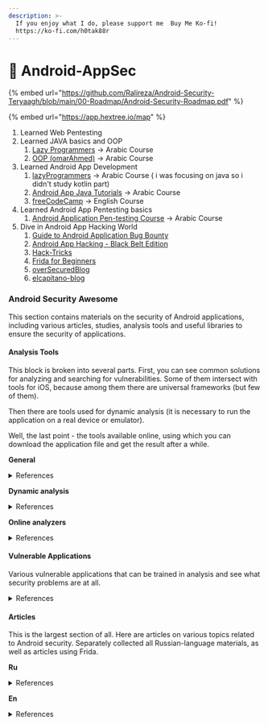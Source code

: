```yaml
---
description: >-
  If you enjoy what I do, please support me  Buy Me Ko-fi!
  https://ko-fi.com/h0tak88r
---
```


# 📱 Android-AppSec

{% embed url="https://github.com/Ralireza/Android-Security-Teryaagh/blob/main/00-Roadmap/Android-Security-Roadmap.pdf" %}

{% embed url="https://app.hextree.io/map" %}

1. Learned Web Pentesting&#x20;
2. Learned JAVA basics and OOP
   1. [Lazy Programmers](https://www.youtube.com/playlist?list=PLjTzpE6cvFak0CToStX3aHn6nXPdQz6d0) -> Arabic Course
   2. [OOP (omarAhmed)](https://www.youtube.com/playlist?list=PLwWuxCLlF_ue7GPvoG_Ko1x43tZw5cz9v) -> Arabic Course&#x20;
3. Learned Android App Development
   1. [lazyProgrammers](https://youtube.com/playlist?list=PLjTzpE6cvFakLb80cpN-9vUcGgL_BbOPI\&si=Q3utrn2QFqry8_GI) -> Arabic Course ( i was focusing on java so i didn't study kotlin part)
   2. [Android App Java Tutorials](https://youtube.com/playlist?list=PLnzqK5HvcpwR8Y_aYk3mS3vPv52c0LC5K\&si=O_GXBa1po0GdBo2p) -> Arabic Course
   3. [freeCodeCamp](https://youtu.be/fis26HvvDII?si=cNr9AkscRwjciNkf) -> English Course
4. Learned Android App Pentesting basics
   1. [Android Application Pen-testing Course](https://youtube.com/playlist?list=PL4S940IsHJYWhhYOpBk6Y-U9nTQq2omae\&si=VX69LE_9awscH2il) -> Arabic Course
5. Dive in Android App Hacking World
   1. [Guide to Android Application Bug Bounty](https://www.udemy.com/course/the-complete-guide-to-android-bug-bounty-penetration-tests/)
   2. [Android App Hacking - Black Belt Edition](https://www.udemy.com/course/android-app-hacking-black-belt-edition/)&#x20;
   3. [Hack-Tricks](https://book.hacktricks.xyz/mobile-pentesting/android-app-pentesting)&#x20;
   4. [Frida for Beginners](https://www.udemy.com/course/frida-for-beginners)
   5. [overSecuredBlog](https://blog.oversecured.com/)
   6. [elcapitano-blog](https://mohamed-ashraf.notion.site/Mobile-pentest-df8295a9922a44e7aa171a598a820db4)

### Android Security Awesome

This section contains materials on the security of Android applications, including various articles, studies, analysis tools and useful libraries to ensure the security of applications.&#x20;

#### Analysis Tools

This block is broken into several parts. First, you can see common solutions for analyzing and searching for vulnerabilities. Some of them intersect with tools for iOS, because among them there are universal frameworks (but few of them).

Then there are tools used for dynamic analysis (it is necessary to run the application on a real device or emulator).&#x20;

Well, the last point - the tools available online, using which you can download the application file and get the result after a while.

**General**

<details>

<summary>References</summary>

* [Pithus](https://beta.pithus.org/) [(github)](https://github.com/Pithus/bazaar) - free and open-source platform to Android analysis applications
* [CuckooDroid 2.0 - Automated Android Malware Analysis](https://github.com/idanr1986/cuckoodroid-2.0)
* [QARK - An Obfuscation-Neglect Android Malware Scorping System](https://github.com/quark-engine/quark-engine)
* [QARK – Quick Android Review Kit](https://github.com/linkedin/qark)
* [ProxyDroid](https://play.google.com/store/apps/details?id=org.proxydroid\&hl=ru)
* [ADB Toolkit](https://github.com/ASHWIN990/ADB-Toolkit)
* [InjectFake SecurityProvider](https://github.com/darvincisec/InjectFakeSecurityProvider) - print the key, key key key, algorithm parameters, keystore password in logcat
* [MEDUSA](https://github.com/Ch0pin/medusa)
* [diffuse](https://github.com/JakeWharton/diffuse)
* [ApkDiff](https://github.com/daniellockyer/apkdiff)
* [GDA(GJoy Dex Analyzer)](https://github.com/charles2gan/GDA-android-reversing-Tool)
* [APKProxyHelper](https://github.com/evilpenguin/APKProxyHelper)
* [APKLab](https://github.com/APKLab/APKLab)
* [RASE - Persistent Rooting Android Studio Emulator](https://github.com/m2sup3rn0va/RASEv1)
* [EdXposed Framework](https://github.com/ElderDrivers/EdXposed)
* [fridroid-unpacker](https://github.com/enovella/fridroid-unpacker) - Defeat Java packers via Frida instrumentation
* [CheckKarlMarx](https://github.com/devkekops/checkkarlmarx) - Security checks for release assemblies
* [parserDex](https://github.com/windy-purple/parserDex/blob/master/%E5%AD%97%E7%AC%A6%E4%B8%B2%E8%A7%A3%E6%9E%90/parserDexStrings.py)
* [Androguard](https://github.com/androguard/androguard)
* [Amandroid – A Static Analysis Framework](http://pag.arguslab.org/argus-saf)
* [Androwarn – Yet Another Static Code Analyzer](https://github.com/maaaaz/androwarn/)
* [APK Analyzer – Static and Virtual Analysis Tool](https://github.com/sonyxperiadev/ApkAnalyser)
* [APK Inspector – A Powerful GUI Tool](https://github.com/honeynet/apkinspector/)
* [Droid Hunter – Android application vulnerability analysis and Android pentest tool](https://github.com/hahwul/droid-hunter)
* [Error Prone – Static Analysis Tool](https://github.com/google/error-prone)
* [Findbugs – Find Bugs in Java Programs](http://findbugs.sourceforge.net/downloads.html)
* [Find Security Bugs – A SpotBugs plugin for security audits of Java web applications.](https://github.com/find-sec-bugs/find-sec-bugs/)
* [Flow Droid – Static Data Flow Tracker](https://github.com/secure-software-engineering/FlowDroid)
* [Smail/Baksmail – Assembler/Disassembler for the dex format](https://github.com/JesusFreke/smali)
* [Smail-CFGs – Smail Control Flow Graph’s](https://github.com/EugenioDelfa/Smali-CFGs)
* [SPARTA – Static Program Analysis for Reliable Trusted Apps](https://www.cs.washington.edu/sparta)
* [Thresher – To check he reachability properties](https://plv.colorado.edu/projects/thresher/)
* [Vector Attack Scanner – To Search Points to Volilial Attack](https://github.com/Sukelluskello/VectorAttackScanner)
* [Gradle Static Analysis Plugin](https://github.com/novoda/gradle-static-analysis-plugin)
* [Android Check – Static Code Analysis Slyn for Android Project](https://github.com/noveogroup/android-check)
* [APK Leaks – Scanning APK file for URIS, endpoints & secrets](https://github.com/dwisiswant0/apkleaks)
* [fridax](https://github.com/NorthwaveSecurity/fridax)
* [MOBEXLER](https://mobexler.com/)
* [Generate Malformed QRCodes](https://github.com/h0nus/QRGen)
* [Tool for Injecting Malicious Payloads Into Barcodes](https://github.com/huntergregal/scansploit)
* [AFL - american fuzzy lop](https://lcamtuf.coredump.cx/afl/)
* [Setup for i0S and Android Application Analysis](https://m2sup3rn0va.github.io/SiAAA/) - This is a cheatsheet to install tools required for i0S and Android application pentesting
* [AES Killer (Burpsuite Plugin)](https://github.com/Ebryx/AES-Killer)
* [ReFlutter](https://github.com/ptswarm/reFlutter)
* [Lief](https://github.com/lief-project/LIEF)
* [Mobile Verification Toolkit](https://github.com/mvt-project/mvt)

</details>

**Dynamic analysis**

<details>

<summary>References</summary>

* [Stingray](https://stingray-mobile.ru/)
* [Adhritis - Android Security Suite for in-depth reconnaissance and static bytecode analysis based on Ghera benchmarks](https://github.com/abhi-r3v0/Adhrit)
* [Android Hooker - Opensource project for Dynamic Analysiss of Android Applications](https://github.com/AndroidHooker/hooker)
* [AppAudit - Online tool (including an API) use dynamic and static analysis](http://appaudit.io/)
* [AppAduct - A bare-metal analysis tool on Android devices](https://github.com/ucsb-seclab/baredroid)
* [DroidBox - Dynamic Analysis of Android Applications](https://github.com/pjlantz/droidbox)
* [Droid-FF - Android File Fuzzing Framework](https://github.com/antojoseph/droid-ff)
* [Drozer](https://labs.f-secure.com/tools/drozer/)
* [Marvin - Analyses Android applications and allow tracking of an app](https://github.com/programa-stic/marvin-django)
* [Inspeckage](https://github.com/ac-pm/Inspeckage)
* [PATDroid - Collection of tools and data structures for Android applications](https://github.com/mingyuan-xia/PATDroid)
* [AndroL4b - Android security virtual machine on ubuntu-mate](https://github.com/sh4hin/Androl4b)
* [Radare2 - Unix-like reverse engineering framework and commandline tools](https://github.com/radareorg/radare2)
* [Cutter - Free and Open Source RE Platform Powered by Darree2](https://cutter.re/)
* [ByteCodeViewer - Android APK Reverse Engineering Suite (Decomiler, Editor, Debugger)](https://bytecodeviewer.com/)
* [Mobile-Security-Framework MobS](https://github.com/MobSF/Mobile-Security-Framework-MobSF)
* [Runtime Mobile Security (RMS) - is a powerful web interface that helps you manipulate to Android and iOS Apps at Runtime](https://github.com/m0bilesecurity/RMS-Runtime-Mobile-Security)

</details>

**Online analyzers**

<details>

<summary>References</summary>

* [Android APK Decompiler](http://www.decompileandroid.com/)
* [Ostor Lab](https://www.ostorlab.co/scan/mobile/)
* [Quixxi](https://quixxisecurity.com/)
* [Visual Threat](http://www.visualthreat.com/UIupload.action)

</details>

#### Vulnerable Applications

Various vulnerable applications that can be trained in analysis and see what security problems are at all.

<details>

<summary>References</summary>

* [Allsafe](https://github.com/t0thkr1s/allsafe)
* [InsecureShop](https://github.com/hax0rgb/InsecureShop)
* [OWASP: OMTG-Hacking-Playground](https://github.com/OWASP/OMTG-Hacking-Playground)
* [Daman insecure and App (DIVA)](http://payatu.com/damn-insecure-and-vulnerable-app/)
* [Damn-Vulnerable-Bank](https://github.com/rewanth1997/Damn-Vulnerable-Bank)
* [InjuredAndroid](https://github.com/B3nac/InjuredAndroid)
* [Damn Vulnerable Hybrid Mobile App (DVHMA)](https://github.com/logicalhacking/DVHMA)
* [ExploitMe labs by SecurityCompass](http://securitycompass.github.io/AndroidLabs/setup.html)
* [InsecureBankV2](https://github.com/dineshshetty/Android-InsecureBankv2)
* [Sieve (Vulnerable ‘Password Manager’ app)](https://github.com/mwrlabs/drozer/releases/download/2.3.4/sieve.apk)
* [sievePWN](https://github.com/tanprathan/sievePWN)
* [Android Labs](https://github.com/SecurityCompass/AndroidLabs)
* [Digitalbank](https://github.com/CyberScions/Digitalbank)
* [Dodo Voluline Bank](https://github.com/CSPF-Founder/DodoVulnerableBank)
* [Oracle android app](https://github.com/dan7800/VulnerableAndroidAppOracle)
* [Urdu vulnerability app](http://urdusecurity.blogspot.co.ke/2014/08/Exploiting-debuggable-android-apps.html)
* [MOshZuk](http://imthezuk.blogspot.co.ke/2011/07/creating-vulnerable-android-application.html?m=1) [File](https://dl.dropboxusercontent.com/u/37776965/Work/MoshZuk.apk)
* [Appknox](https://github.com/appknox/vulnerable-application)
* [Vuln app](https://github.com/Lance0312/VulnApp)
* [Daman Vulnerable FirefoxOS Application](https://github.com/arroway/dvfa)
* [Android Security Sandbox](https://github.com/rafaeltoledo/android-security)
* [OVAA (Oversecured Vulnerable Android App)](https://github.com/oversecured/ovaa)
* [SecurityShepherd](https://github.com/OWASP/SecurityShepherd)
* [OWASP-mstg](https://github.com/OWASP/owasp-mstg/tree/master/Crackmes)
* [Purpose very Insecure and Vulnerable Android Application (PIIVA)](https://github.com/htbridge/pivaa)
* [Sieve app](https://github.com/mwrlabs/drozer/releases/download/2.3.4/sieve.apk)
* [Vulnerable Android Application](https://github.com/Lance0312/VulnApp)
* [Android - Security](https://github.com/rafaeltoledo/android-security)
* [VulnDroid](https://github.com/shahenshah99/VulnDroid)
* [FridaLab](https://rossmarks.uk/blog/fridalab/)
* [Santoku Linux - Mobile Security VM](https://santoku-linux.com/)
* [Vuldroid](https://github.com/jaiswalakshansh/Vuldroid)
* [DamanVulnerableCryptoApp](https://github.com/DamnVulnerableCryptoApp/DamnVulnerableCryptoApp/)

</details>

#### Articles

This is the largest section of all. Here are articles on various topics related to Android security. Separately collected all Russian-language materials, as well as articles using Frida.

**Ru**

<details>

<summary>References</summary>

* [Development of Android security mechanisms (from version to version)](https://habr.com/ru/company/swordfish_security/blog/565092/)
* [Security of mobile OAuth 2.0](https://habr.com/ru/company/vk/blog/417031/)
* [Android Task Hijacking. We analyze the actual technique of replacing applications in Android](https://xakep.ru/2017/08/14/android-task-hijacking/)
* [Checked with PVS-Studio Android source codes, or no one is perfect](https://habr.com/ru/company/pvs-studio/blog/418891/)
* [Replace Runtime Permissions in Android](https://medium.com/mobileup/%D0%BF%D0%BE%D0%B4%D0%BC%D0%B5%D0%BD%D1%8F%D0%B5%D0%BC-runtime-permissions-%D0%B2-android-17c58bad954f)
* [How root rights and alternative firmware make your Android smartphone vulnerable](https://habr.com/ru/post/541190/)
* [Drozer, emulator and elven crutches](https://telegra.ph/Drozer-ehmulyator-i-ehlfijskie-kostyli-08-20)

</details>

**En**

<details>

<summary>References</summary>

**Frida**

* [Tiktok data acquisition Frida tutorial, Frida Java Hook detailed explanation: code and example. Part 1](https://www.fatalerrors.org/a/code-and-example.html)
* [Tiktok data acquisition Frida tutorial, Frida Java Hook detailed explanation: code and example. Part 2](https://www.fatalerrors.org/a/0d901j8.html)
* [Frida. 11x256's Reverse Engineering blog](https://11x256.github.io/)
* [Blog about Frida. grepharder blog](https://grepharder.github.io/blog/)
* [Frida Scripting Guide](https://neo-geo2.gitbook.io/adventures-on-security/)
* [Android Hacking with FRIDA](https://joshspicer.com/android-frida-1)
* [How to Direct Android Native Terms with Frida (Noob Friendly)](https://erev0s.com/blog/how-hook-android-native-methods-frida-noob-friendly/)
* [Frida scripting guide for Java](https://neo-geo2.gitbook.io/adventures-on-security/frida-scripting-guide/frida-scripting-guide)
* [Reverse Engineering Nike Run Club Android App Used Frida](https://yasoob.me/posts/reverse-engineering-nike-run-club-using-frida-android/)
* [Penttesting Android Apps Using Frida](https://www.notsosecure.com/pentesting-android-apps-using-frida/)
* [Android Root Detection Bypass Using Objection and Frida Scripts](https://medium.com/@GowthamR1/android-root-detection-bypass-using-objection-and-frida-scripts-d681d30659a7)
* [Mobile Pentesting With Frida](https://drive.google.com/file/d/1JccmMLi6YTnyRrp_rk6vzKrUX3oXK_Yw/view)
* [How to use FRIDa to bruteforce Secure Startup with FDE-encryption on a Samsung G935F Android running 8](https://github.com/Magpol/fridafde)
* [Decrypting Mobile App using AES Killer and Frida](https://n00b.sh/posts/aes-killer-mobile-app-demo/)
* [How Learning to Use Frida with Unity App](https://github.com/kylesmile1103/Learn-Frida)
* [Beginning Frida: Learning Frida use on Linux and (just a bit on) Wintel and Android systems with Python and JavaScript (Frida. hooking, and other tools)](https://www.amazon.com/Beginning-Frida-Learning-Android-JavaScript/dp/B094ZQ1HHC)

**Others**

* [Selection of dyscalos with HackerOne](https://threader.app/thread/1129680329994907648)
* [Detailed instructions for setting up the working environment](https://blog.cobalt.io/getting-started-with-android-application-security-6f20b76d795b)
* [Android Security Workshop](https://valsamaras.medium.com/android-security-workshop-5eadeb50fba)
* [OWASP Top 10: Static Analysis of Android Application & Tools Used](https://blog.securelayer7.net/static-analysis-of-android-application-tools-used-securelayer7/)
* [Android security checklist: WebView](https://blog.oversecured.com/Android-security-checklist-webview/)
* [Use cryptography in mobile apps the right way](https://blog.oversecured.com/Use-cryptography-in-mobile-apps-the-right-way/)
* [Why Dynamic Code Downloading Can Be Massacred for Your Apps: a Google Example](https://blog.oversecured.com/Why-dynamic-code-loading-could-be-dangerous-for-your-apps-a-Google-example/)
* [Arbitrary code execution on Facebook for Android through download feature](https://dphoeniixx.medium.com/arbitrary-code-execution-on-facebook-for-android-through-download-feature-fb6826e33e0f)
* [Android Webview Exploited](https://www.nuckingfoob.me/android-webview-csp-iframe-sandbox-bypass/index.html)
* [Android: Gaining access to\* Content Orders](https://blog.oversecured.com/Gaining-access-to-arbitrary-Content-Providers/)
* [Exploiting memory corruption on Android events](https://blog.oversecured.com/Exploiting-memory-corruption-vulnerabilities-on-Android/)
* [Two Weeks of Samsung Devices Sple: Part 1](https://blog.oversecured.com/Two-weeks-of-securing-Samsung-devices-Part-1/)
* [Two Weeks of Samsung Devices Seased: Part 2](https://blog.oversecured.com/Two-weeks-of-securing-Samsung-devices-Part-2/)
* [Evernote: Universal-XSS, theft of all cookies from all sites, and more](https://blog.oversecured.com/Evernote-Universal-XSS-theft-of-all-cookies-from-all-sites-and-more/)
* [Interception of Android implicit intents](https://blog.oversecured.com/Interception-of-Android-implicit-intents/)
* [TikTok: three persistent code executions and one theft of simple files](https://blog.oversecured.com/Oversecured-detects-dangerous-vulnerabilities-in-the-TikTok-Android-app/)
* [Oversecured Extraquires Stop Code Executed In the Google Play Core Library](https://blog.oversecured.com/Oversecured-automatically-discovers-persistent-code-execution-in-the-Google-Play-Core-Library/)
* [Persistent execution code in Android's Google Play Core Library: details, explanation and the PoC - CVE-2020-8913](https://blog.oversecured.com/Oversecured-automatically-discovers-persistent-code-execution-in-the-Google-Play-Core-Library/)
* [Android: Access to App Protective Computers](https://blog.oversecured.com/Android-Access-to-app-protected-components/)
* [Android: code execution third via third-party package contexts](https://blog.oversecured.com/Android-arbitrary-code-execution-via-third-party-package-contexts/)
* [24,000 Android apps user data via Firebase blunders](https://www.comparitech.com/blog/information-security/firebase-misconfiguration-report/)
* [The Wolf is Back - Android malware modification](https://blog.talosintelligence.com/2020/05/the-wolf-is-back.html?m=1)
* [Modern Security in Android. Part 1](https://medium.com/knowing-android/modern-security-in-android-part-1-6282bcb71e6c)
* [Modern Security in Android. Part 2](https://medium.com/knowing-android/modern-security-in-android-part-2-743cd7c0941a)
* [Modern Security in Android. Part 3](https://medium.com/knowing-android/modern-security-in-android-part-3-bea8cc6f984f)
* [Android IPC: Part 1 – Introduction](https://blog.hacktivesecurity.com/index.php/2020/04/05/android-ipc-part-1-introduction/)
* [Android IPC: Part 2 – Binder and Service Manager Perspective](https://blog.hacktivesecurity.com/index.php/2020/04/26/android-ipc-part-2-binder-and-service-manager-perspective/)
* [StrandHogg 2](https://thehackernews.com/2020/05/stranhogg-android-vulnerability.html)
* [Towards Discovering and Understanding Task Hijacking in Android](https://www.usenix.org/system/files/conference/usenixsecurity15/sec15-paper-ren-chuangang.pdf)
* [Aarrogya setu spyware analisys](https://blogs.quickheal.com/sure-right-aarogya-setu-app-phone/)
* [Playing Around With The Fuchsia Operating System Security](https://blog.quarkslab.com/playing-around-with-the-fuchsia-operating-system.html)
* [Intercepting traffic from Android Flutter applications](https://blog.nviso.eu/2019/08/13/intercepting-traffic-from-android-flutter-applications/)
* [SafetyNet's dreaded hardware attestation](https://www.xda-developers.com/safetynet-hardware-attestation-hide-root-magisk/)
* [Tiltoning in Android 11](https://security.googleblog.com/2020/06/system-hardening-in-android-11.html)
* [Snapchat detection on Android](https://aeonlucid.com/Snapchat-detection-on-Android/)
* [Reversing an Android app Protector, Part 1 – Code Obfuscation & RASP](https://www.pnfsoftware.com/blog/reversing-android-protector-obfuscation/)
* [Reversing an Android app Protector, Part 2 – Assets and Code Encryption](https://www.pnfsoftware.com/blog/reversing-android-protector-encryption/)
* [Reversing an Android app Protector, Part 3 – Code Virtualization](https://www.pnfsoftware.com/blog/reversing-android-protector-virtualization/)
* [Structured fuzzing Android's NFC](https://securitylab.github.com/research/fuzzing_android_nfc/)
* [MMS Exploit Part 1: Introduction to the Samsung Qmage Codec and Remote Attack Surface](https://googleprojectzero.blogspot.com/2020/07/mms-exploit-part-1-introduction-to-qmage.html?m=1)
* [DJI ANDROID GO 4 APPLICATION SECURITY ANALYSIS](https://www.synacktiv.com/en/publications/dji-android-go-4-application-security-analysis.html)
* [B3nac - Android application](https://docs.google.com/presentation/d/15bi5pndttfCzMEMw8GT2oCHCJvHx_a8YszkkSMtp_jE/edit#slide=id.p1)
* Dynamic Analysis of Inside Android Cloning Apps
  * [Part 1](https://darvincitech.wordpress.com/2020/07/18/all-your-crypto-keys-belongs-to-me-in-android-virtual-containers/)
  * [Part 2](https://darvincitech.wordpress.com/2020/10/11/virtual-dynamic-analysis-part-2/)
* Tik-Tok App Analisys
  * [TikTok: Logs, Logs, Logs](https://medium.com/@fs0c131y/tiktok-logs-logs-logs-e93e8162647a)
  * [TikTok: What is an app log?](https://medium.com/@fs0c131y/tiktok-what-is-an-app-log-da70193f875)
  * [TikTok: The disinformation is everywhere](https://medium.com/@fs0c131y/tiktok-the-disinformation-is-everywhere-dc340f3ae86a)
* Exploiting Android Messengers with WebRTC
  * [Part 1](https://googleprojectzero.blogspot.com/2020/08/exploiting-android-messengers-part-1.html)
  * [Part 2](https://googleprojectzero.blogspot.com/2020/08/exploiting-android-messengers-part-2.html)
  * [Part 3](https://googleprojectzero.blogspot.com/2020/08/exploiting-android-messengers-part-3.html)
* [Android Pentesting Labs - Step by Step Guide for](https://medium.com/bugbountywriteup/android-pentesting-lab-4a6fe1a1d2e0)
* [An Android Hacking Primer](https://medium.com/swlh/an-android-hacking-primer-3390fef4e6a0)
* [Secure and Android Device](https://source.android.com/security)
* [Security tips](https://developer.android.com/training/articles/security-tips)
* [OWASP Mobile Security Testing Guide](https://www.owasp.org/index.php/OWASP_Mobile_Security_Testing_Guide)
* [Security Testing for Android Cross Platform Application](https://3xpl01tc0d3r.blogspot.com/2019/09/security-testing-for-android-app-part1.html)
* [Dive deep in Android Application Security](https://blog.0daylabs.com/2019/09/18/deep-dive-into-Android-security/)
* [Mobile Security Testing Guide](https://mobile-security.gitbook.io/mobile-security-testing-guide/)
* [Mobile Application Penetration Testing Cheat Sheet](https://github.com/sh4hin/MobileApp-Pentest-Cheatsheet)
* [Android Applications Reversing 101](https://www.evilsocket.net/2017/04/27/Android-Applications-Reversing-101/#.WQND0G3TTOM.reddit)
* [Android Security Guidelines](https://developer.box.com/en/guides/security/)
* [Android WebView Vulnerabilities](https://pentestlab.blog/2017/02/12/android-webview-vulnerabilities/)
* [OWASP Mobile Top 10](https://www.owasp.org/index.php/OWASP_Mobile_Top_10)
* [Practical Android Phone Forensics](https://resources.infosecinstitute.com/practical-android-phone-forensics/)
* [Mobile Reverse Engineering Unleashed](http://www.vantagepoint.sg/blog/83-mobile-reverse-engineering-unleashed)
* [Quark-engine - An Obfuscation-Neglect Android Malware Scoring System](https://github.com/quark-engine/quark-engine)
* [Root Detection Bypass By Manual Code Manipulation.](https://medium.com/@sarang6489/root-detection-bypass-by-manual-code-manipulation-5478858f4ad1)
* [GEOST BOTNET - the discovery of a new Android banking trojan](http://public.avast.com/research/VB2019-Garcia-etal.pdf)
* [Magisk Systemless Root - Detection and Remediation](https://www.mobileiron.com/en/blog/magisk-android-rooting)
* [AndrODet: An adaptive Android obfuscation detector](https://arxiv.org/pdf/1910.06192.pdf)
* [Hands On Mobile API Security](https://hackernoon.com/hands-on-mobile-api-security-get-rid-of-client-secrets-a79f111b6844)
* [Zero to Hero - Mobile Application Testing - Android Platform](https://nileshsapariya.blogspot.com/2016/11/zero-to-hero-mobile-application-testing.html)
* [Android Malware Adventures](https://docs.google.com/presentation/d/1pYB522E71hXrp4m3fL3E3fnAaOIboJKqpbyE5gSsOes/edit)
* [AAPG - Android application testing guide](https://nightowl131.github.io/AAPG/)
* [Bypassing Android Anti-Emulation](https://www.juanurs.com/Bypassing-Android-Anti-Emulation-Part-I/)
* [Bypassing Xamarin Certificate Pinning](https://www.gosecure.net/blog/2020/04/06/bypassing-xamarin-certificate-pinning-on-android/)
* [Configuring Burp Suite With Android Nougat](https://blog.ropnop.com/configuring-burp-suite-with-android-nougat/)
* [Inspecting Android HTTP with a fake VPN](https://httptoolkit.tech/blog/inspecting-android-http/)
* [Outlook for Android XSS](https://www.cyberark.com/resources/threat-research-blog/outlook-for-android-xss)
* [Universal XSS in Android WebView](https://alesandroortiz.com/articles/uxss-android-webview-cve-2020-6506/)
* [Mobile Blackhat Asia 2020](https://www.blackhat.com/asia-20/briefings/schedule/#track/mobile)
* [Lockscreen and Authentication Improvements in Android 11](https://security.googleblog.com/2020/09/lockscreen-and-authentication.html?m=1)
* [Firefox: How a website can bet all your cookies](https://infosecwriteups.com/firefox-and-how-a-website-could-steal-all-of-your-cookies-581fe4648e8d)
* [Exploiting a Single Instruction Race Condition in Binder](https://blog.longterm.io/cve-2020-0423.html)
* [An iOS hacker try Android](https://googleprojectzero.blogspot.com/2020/12/an-ios-hacker-tries-android.html?m=1)
* [Hack crypto secrets from heap memory to exploit Android application](https://infosecwriteups.com/hack-crypto-secrets-from-heap-memory-to-exploit-android-application-728097fcda3)
* [A Special Attack Surface of the Android System (1): Evil Dialog Box](https://security.oppo.com/en/noticeDetail?notice_only_key=NOTICE-1351377961017942016)
* [Launching Internal & Non-Exported Deeplinks On Facebook](https://ash-king.co.uk/blog/Launching-internal-non-exported-deeplinks-on-Facebook)
* [Reverse Engineering Flutter for Android](https://rloura.wordpress.com/2020/12/04/reversing-flutter-for-android-wip/)
* [Persistant Arbitrary code execution in mass android](https://hackerone.com/reports/1115864)
* [Common Hals When Using In Android](https://blog.oversecured.com/Common-mistakes-when-using-permissions-in-Android/)
* [The art of exploiting UAF by Ret2bpf in Android kernel](https://i.blackhat.com/EU-21/Wednesday/EU-21-Jin-The-Art-of-Exploiting-UAF-by-Ret2bpf-in-Android-Kernel-wp.pdf)
* [Re route Your Intent for Privilege Escalation (A Universal Way to Exploit Android Pending Intents in High profile and System Apps)](https://i.blackhat.com/EU-21/Wednesday/EU-21-He-Re-route-Your-Intent-for-Privilege-Escalation-A-Universal-Way-to-Exploit-Android-PendingIntents-in-High-profile-and-System-Apps.pdf)
* [A Deep Dive in Privacy Dashboard of Top Android Vendors](https://i.blackhat.com/EU-21/Thursday/EU-21-Bin-A-Deep-Dive-into-Privacy-Dashboard-of-Top-Android-Vendors.pdf)
* [Android Component Security | The Four Horsemen](https://www.hebunilhanli.com/wonderland/mobile-security/android-component-security/)
* [Android Application Testing Using Windows 11 and Windows Subsystem for Android](https://sensepost.com/blog/2021/android-application-testing-using-windows-11-and-windows-subsystem-for-android/)
* [Android Awesome Security](https://reconshell.com/awesome-android-security/)
* [Forensic guide to iMessage, WhatsApp, Telegram, Signal and Skype data acquisition](https://blog.elcomsoft.com/2020/04/forensic-guide-to-imessage-whatsapp-telegram-signal-and-skype-data-acquisition/)
* [Malware Uses Corporate MDM as attack vector](https://research.checkpoint.com/2020/mobile-as-attack-vector-using-mdm/)
* [Mobexler Checklist](https://mobexler.com/checklist.htm)
* [Ad Fraud Spotted in Barcode Reader Malware Analysis](https://www.trendmicro.com/en_us/research/20/f/barcode-reader-apps-on-google-play-found-using-new-ad-fraud-technique.html)
* [Researching Confid Messenger Encryption](https://blog.elcomsoft.com/2020/06/researching-confide-messenger-encryption/)
* [Reverse Engineering Snapchat (Part I): Obfuscation Techniques](https://hot3eed.github.io/snap_part1_obfuscations.html)
* [Reverse Engineering Snapchat (Part II): Deobfuscating the Undeobfuscatable](https://hot3eed.github.io/2020/06/22/snap_p2_deobfuscation.html)
* [Firebase Cloud Messaging Service Takeover](https://abss.me/posts/fcm-takeover/)
* [Saying Goodbye to My Favorite 5 Minute P1](https://www.allysonomalley.com/2020/01/06/saying-goodbye-to-my-favorite-5-minute-p1/)
* [Reverse engineering Flutter apps (Part 1)](https://blog.tst.sh/reverse-engineering-flutter-apps-part-1/)
* [How I Hacked Facebook Again!](https://hitcon.org/2020/slides/How%20I%20Hacked%20Facebook%20Again!.pdf)
* [Instagram\_RCE: Code Execution Vulnerability in Instagram App for Android and iOS](https://research.checkpoint.com/2020/instagram_rce-code-execution-vulnerability-in-instagram-app-for-android-and-ios/)
* [How to UseGhidra to Reverse Engineer Mobile Application](https://infosecwriteups.com/how-to-use-ghidra-to-reverse-engineer-mobile-application-c2c89dc5b9aa)
* [React Native Application Static Analysis](https://suam.wtf/posts/react-native-application-static-analysis-en/)
* [Pentesting Non-Proxy Aware Mobile Applications Without Root/Jailbreak](https://medium.com/@meshal_/pentesting-non-proxy-aware-mobile-applications-65161f62a965)
* [2 Click Remote Code execution in Evernote Android](https://hackerone.com/reports/1377748)
* [Android 13 deep dive: Every change up to DP2, documented](https://blog.esper.io/android-13-deep-dive/)
* [https://valuementor.com/blogs/my-fav-7-methods-for-bypassing-android-root-detection](https://valuementor.com/blogs/my-fav-7-methods-for-bypassing-android-root-detection)

</details>

